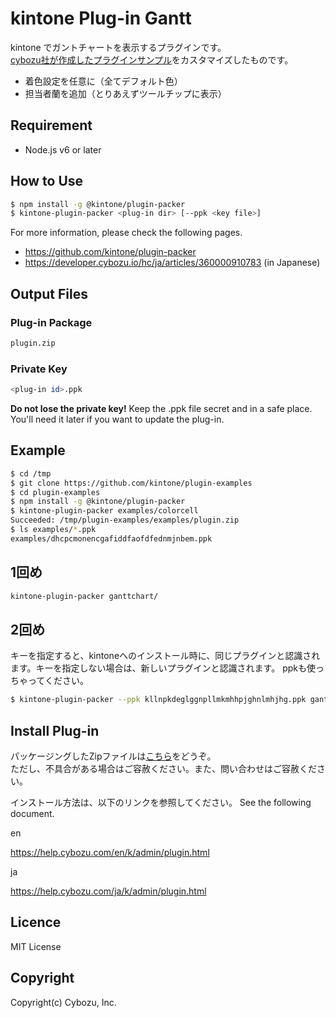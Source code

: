 kintone Plug-in Gantt
==========================

kintone でガントチャートを表示するプラグインです。  
[cybozu社が作成したプラグインサンプル](https://developer.cybozu.io/hc/ja/articles/203716110-%E3%82%AC%E3%83%B3%E3%83%88%E3%83%81%E3%83%A3%E3%83%BC%E3%83%88%E3%83%97%E3%83%A9%E3%82%B0%E3%82%A4%E3%83%B3#step5)をカスタマイズしたものです。
* 着色設定を任意に（全てデフォルト色）
* 担当者蘭を追加（とりあえずツールチップに表示）


## Requirement

* Node.js v6 or later

## How to Use

```bash
$ npm install -g @kintone/plugin-packer
$ kintone-plugin-packer <plug-in dir> [--ppk <key file>]
```

For more information, please check the following pages.

* https://github.com/kintone/plugin-packer
* https://developer.cybozu.io/hc/ja/articles/360000910783 (in Japanese)

## Output Files

### Plug-in Package

```bash
plugin.zip
```

### Private Key

```bash
<plug-in id>.ppk
```
**Do not lose the private key!** Keep the .ppk file secret and in a safe place. You'll need it later if you want to update the plug-in.

## Example

```bash
$ cd /tmp
$ git clone https://github.com/kintone/plugin-examples
$ cd plugin-examples
$ npm install -g @kintone/plugin-packer
$ kintone-plugin-packer examples/colorcell
Succeeded: /tmp/plugin-examples/examples/plugin.zip
$ ls examples/*.ppk
examples/dhcpcmonencgafiddfaofdfednmjnbem.ppk
```

## 1回め
```bash
kintone-plugin-packer ganttchart/
```


## 2回め
キーを指定すると、kintoneへのインストール時に、同じプラグインと認識されます。キーを指定しない場合は、新しいプラグインと認識されます。  ppkも使っちゃってください。
```bash
$ kintone-plugin-packer --ppk kllnpkdeglggnpllmkmhhpjghnlmhjhg.ppk ganttchart/
```


## Install Plug-in

パッケージングしたZipファイルは[こちら](https://github.com/january108/kintone-plugin-gantt/blob/master/plugin.zip)をどうぞ。  
ただし、不具合がある場合はご容赦ください。また、問い合わせはご容赦ください。  

インストール方法は、以下のリンクを参照してください。
See the following document.

en

https://help.cybozu.com/en/k/admin/plugin.html

ja

https://help.cybozu.com/ja/k/admin/plugin.html

## Licence

MIT License

## Copyright

Copyright(c) Cybozu, Inc.
